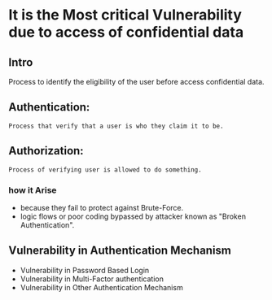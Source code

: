 # It is the Most critical Vulnerability due to access of confidential data

## Intro
Process to identify the eligibility of the user before access confidential data.
## Authentication: 
```
Process that verify that a user is who they claim it to be.
```
## Authorization:
```
Process of verifying user is allowed to do something.
```

### how it Arise
* because they fail to protect against Brute-Force.
* logic flows or poor coding bypassed by attacker known as "Broken Authentication".

## Vulnerability in Authentication Mechanism
* Vulnerability in Password Based Login
* Vulnerability in Multi-Factor authentication
* Vulnerability in Other Authentication Mechanism

